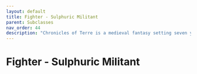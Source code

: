 ```yaml
---
layout: default
title: Fighter - Sulphuric Militant
parent: Subclasses
nav_order: 44
description: "Chronicles of Terre is a medieval fantasy setting seven years in the writing, currently for dungeons & dragons 5th edition."
---
```


# Fighter - Sulphuric Militant

